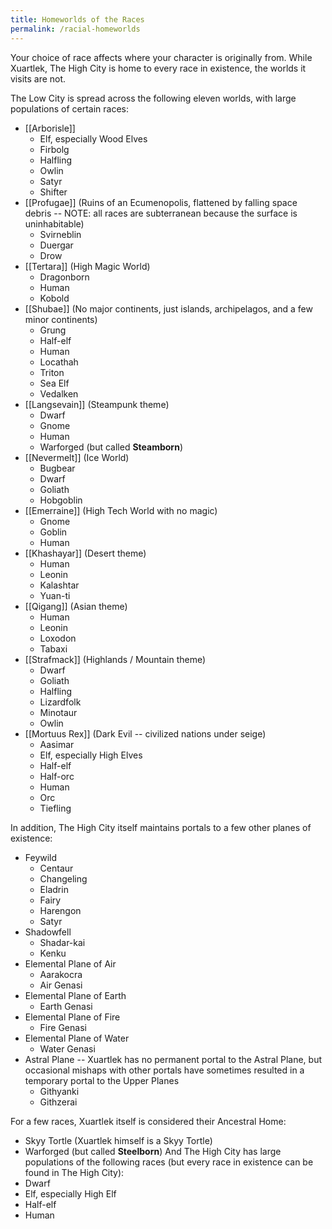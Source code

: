 ```yaml
---
title: Homeworlds of the Races
permalink: /racial-homeworlds
---
```


Your choice of race affects where your character is originally from. While Xuartlek, The High City is home to every race in existence, the worlds it visits are not.

The Low City is spread across the following eleven worlds, with large populations of certain races:

- [[Arborisle]]
	- Elf, especially Wood Elves
	- Firbolg
	- Halfling
	- Owlin
	- Satyr
	- Shifter
- [[Profugae]] (Ruins of an Ecumenopolis, flattened by falling space debris -- NOTE: all races are subterranean because the surface is uninhabitable)
	- Svirneblin
	- Duergar
	- Drow
- [[Tertara]] (High Magic World)
	- Dragonborn
	- Human
	- Kobold
- [[Shubae]] (No major continents, just islands, archipelagos, and a few minor continents)
	- Grung
	- Half-elf
	- Human
	- Locathah
	- Triton
	- Sea Elf
	- Vedalken
- [[Langsevain]] (Steampunk theme)
	- Dwarf
	- Gnome
	- Human
	- Warforged (but called **Steamborn**)
- [[Nevermelt]] (Ice World)
	- Bugbear
	- Dwarf
	- Goliath
	- Hobgoblin
- [[Emerraine]] (High Tech World with no magic)
	- Gnome
	- Goblin
	- Human
- [[Khashayar]] (Desert theme)
	- Human
	- Leonin
	- Kalashtar
	- Yuan-ti
- [[Qigang]] (Asian theme)
	- Human
	- Leonin
	- Loxodon
	- Tabaxi
- [[Strafmack]] (Highlands / Mountain theme)
	- Dwarf
	- Goliath
	- Halfling
	- Lizardfolk
	- Minotaur
	- Owlin
- [[Mortuus Rex]] (Dark Evil -- civilized nations under seige)
	- Aasimar
	- Elf, especially High Elves
	- Half-elf
	- Half-orc
	- Human
	- Orc
	- Tiefling

In addition, The High City itself maintains portals to a few other planes of existence:
- Feywild
	- Centaur
	- Changeling
	- Eladrin
	- Fairy
	- Harengon
	- Satyr
- Shadowfell
	- Shadar-kai
	- Kenku
- Elemental Plane of Air
	- Aarakocra
	- Air Genasi
- Elemental Plane of Earth
	- Earth Genasi
- Elemental Plane of Fire
	- Fire Genasi
- Elemental Plane of Water
	- Water Genasi
- Astral Plane -- Xuartlek has no permanent portal to the Astral Plane, but occasional mishaps with other portals have sometimes resulted in a temporary portal to the Upper Planes
	- Githyanki
	- Githzerai

For a few races, Xuartlek itself is considered their Ancestral Home:
- Skyy Tortle (Xuartlek himself is a Skyy Tortle)
- Warforged (but called **Steelborn**)
And The High City has large populations of the following races (but every race in existence can be found in The High City):
- Dwarf
- Elf, especially High Elf
- Half-elf
- Human

